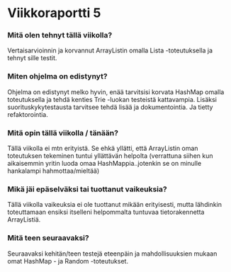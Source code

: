# Viikkoraportti 5

### Mitä olen tehnyt tällä viikolla?

Vertaisarvioinnin ja korvannut ArrayListin omalla Lista -toteutuksella ja tehnyt sille testit. 

### Miten ohjelma on edistynyt?

Ohjelma on edistynyt melko hyvin, enää tarvitsisi korvata HashMap omalla toteutuksella ja tehdä kenties Trie -luokan testeistä kattavampia. Lisäksi suorituskykytestausta tarvitsee tehdä lisää ja dokumentointia. Ja tietty refaktorointia.

### Mitä opin tällä viikolla / tänään?
Tällä viikolla ei mtn erityistä. Se ehkä yllätti, että ArrayListin oman toteutuksen tekeminen tuntui yllättävän helpolta (verrattuna siihen kun aikaisemmin yritin luoda omaa HashMappia..jotenkin se on minulle hankalampi hahmottaa/mieltää)

### Mikä jäi epäselväksi tai tuottanut vaikeuksia? 
Tällä viikolla vaikeuksia ei ole tuottanut mikään erityisesti, mutta lähdinkin toteuttamaan ensiksi itselleni helpommalta tuntuvaa tietorakennetta ArrayListiä.

### Mitä teen seuraavaksi?

Seuraavaksi kehitän/teen testejä eteenpäin ja mahdollisuuksien mukaan omat HashMap - ja Random -toteutukset.